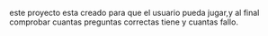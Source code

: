 este proyecto esta creado para que el usuario pueda jugar,y  al final comprobar cuantas preguntas correctas tiene  y cuantas  fallo.
